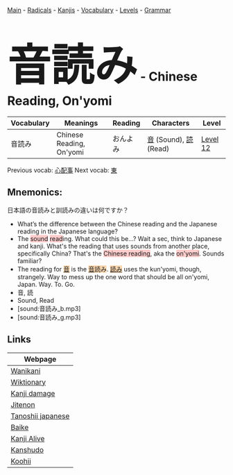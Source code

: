 <style> bigfont {font-size: 100px}</style>
[Main](../README.md) -
[Radicals](../radicals.md) -
[Kanjis](../kanjis.md) -
[Vocabulary](../vocabulary.md) -
[Levels](../levels.md) -
[Grammar](../grammar.md)
# <bigfont> 音読み</bigfont> - Chinese Reading, On'yomi 

| Vocabulary | Meanings | Reading | Characters | Level |
| --- | --- | --- | --- | --- |
| 音読み | Chinese Reading, On'yomi | おんよみ |  [音](../kanjis/音.md) (Sound), [読](../kanjis/読.md) (Read) | [Level 12](../levels/wk_level12.md) |

Previous vocab: [心配事](心配事.md) Next vocab: [東](東.md) 

## Mnemonics:
日本語の音読みと訓読みの違いは何ですか？
* What’s the difference between the Chinese reading and the Japanese reading in the Japanese language?
* The <span style="background-color:#ffcccb"> sound</span> <span style="background-color:#ffcccb"> read</span>ing. What could this be...? Wait a sec, think to Japanese and kanji. What's the reading that uses sounds from another place, specifically China? That's the <span style="background-color:#ffcccb"> Chinese reading</span>, aka the <span style="background-color:#ffcccb"> on'yomi</span>. Sounds familiar?
* The reading for <span style="background-color:#fed8b1"> [音](https://jisho.org/search/音)</span> is the <span style="background-color:#fed8b1"> [音](https://jisho.org/search/音)読み</span>. <span style="background-color:#fed8b1"> [読み](https://jisho.org/search/読み)</span> uses the kun'yomi, though, strangely. Way to mess up the one word that should be all on'yomi, Japan. Way. To. Go.
* 音, 読
* Sound, Read
* [sound:音読み_b.mp3]
* [sound:音読み_g.mp3]


## Links 

| Webpage |
| --- |
| [Wanikani          ](https://www.wanikani.com/kanji/音読み) |
| [Wiktionary        ](https://en.wiktionary.org/wiki/音読み) |
| [Kanji damage      ](http://www.kanjidamage.com/kanji/search?utf8=✓&q=音読み) |
| [Jitenon           ](https://jitenon.com/kanji/音読み) |
| [Tanoshii japanese ](https://www.tanoshiijapanese.com/dictionary/kanji.cfm?k=音読み) |
| [Baike             ](https://baike.baidu.com/item/音読み) |
| [Kanji Alive       ](https://app.kanjialive.com/音読み) |
| [Kanshudo          ](https://www.kanshudo.com/searchmn?q=音読み) |
| [Koohii            ](https://kanji.koohii.com/study/kanji/音読み) |
